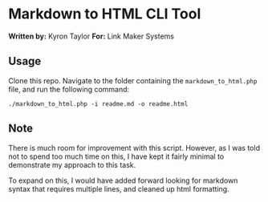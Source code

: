 # Markdown to HTML CLI Tool

**Written by:** Kyron Taylor
**For:** Link Maker Systems

## Usage

Clone this repo. Navigate to the folder containing the `markdown_to_html.php` file, and run the following command:

```
./markdown_to_html.php -i readme.md -o readme.html
```

## Note

There is much room for improvement with this script. However, as I was told not to spend too much time on this, I have kept it fairly minimal to demonstrate my approach to this task.

To expand on this, I would have added forward looking for markdown syntax that requires multiple lines, and cleaned up html formatting.

